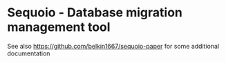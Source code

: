 # Sequoio - Database migration management tool

See also https://github.com/belkin1667/sequoio-paper for some additional documentation
